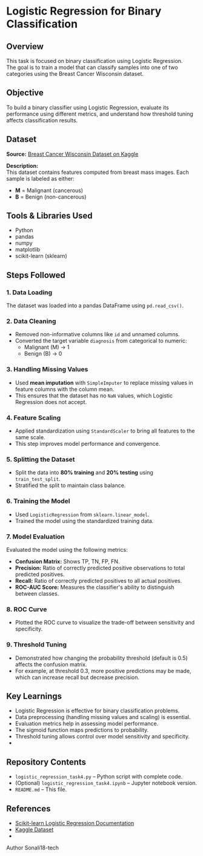 # Logistic Regression for Binary Classification

## Overview
This task is focused on binary classification using Logistic Regression.  
The goal is to train a model that can classify samples into one of two categories using the Breast Cancer Wisconsin dataset.

## Objective
To build a binary classifier using Logistic Regression, evaluate its performance using different metrics, and understand how threshold tuning affects classification results.

## Dataset
**Source:** [Breast Cancer Wisconsin Dataset on Kaggle](https://www.kaggle.com/datasets/uciml/breast-cancer-wisconsin-data)

**Description:**  
This dataset contains features computed from breast mass images. Each sample is labeled as either:
- **M** = Malignant (cancerous)
- **B** = Benign (non-cancerous)

## Tools & Libraries Used
- Python
- pandas
- numpy
- matplotlib
- scikit-learn (sklearn)

## Steps Followed

### 1. Data Loading
The dataset was loaded into a pandas DataFrame using `pd.read_csv()`.

### 2. Data Cleaning
- Removed non-informative columns like `id` and unnamed columns.
- Converted the target variable `diagnosis` from categorical to numeric:
  - Malignant (M) → 1
  - Benign (B) → 0

### 3. Handling Missing Values
- Used **mean imputation** with `SimpleImputer` to replace missing values in feature columns with the column mean.
- This ensures that the dataset has no `NaN` values, which Logistic Regression does not accept.

### 4. Feature Scaling
- Applied standardization using `StandardScaler` to bring all features to the same scale.
- This step improves model performance and convergence.

### 5. Splitting the Dataset
- Split the data into **80% training** and **20% testing** using `train_test_split`.
- Stratified the split to maintain class balance.

### 6. Training the Model
- Used `LogisticRegression` from `sklearn.linear_model`.
- Trained the model using the standardized training data.

### 7. Model Evaluation
Evaluated the model using the following metrics:
- **Confusion Matrix:** Shows TP, TN, FP, FN.
- **Precision:** Ratio of correctly predicted positive observations to total predicted positives.
- **Recall:** Ratio of correctly predicted positives to all actual positives.
- **ROC-AUC Score:** Measures the classifier's ability to distinguish between classes.

### 8. ROC Curve
- Plotted the ROC curve to visualize the trade-off between sensitivity and specificity.

### 9. Threshold Tuning
- Demonstrated how changing the probability threshold (default is 0.5) affects the confusion matrix.
- For example, at threshold 0.3, more positive predictions may be made, which can increase recall but decrease precision.

## Key Learnings
- Logistic Regression is effective for binary classification problems.
- Data preprocessing (handling missing values and scaling) is essential.
- Evaluation metrics help in assessing model performance.
- The sigmoid function maps predictions to probability.
- Threshold tuning allows control over model sensitivity and specificity.
- 
## Repository Contents
- `logistic_regression_task4.py` – Python script with complete code.
- (Optional) `logistic_regression_task4.ipynb` – Jupyter notebook version.
- `README.md` – This file.

## References
- [Scikit-learn Logistic Regression Documentation](https://scikit-learn.org/stable/modules/linear_model.html#logistic-regression)
- [Kaggle Dataset](https://www.kaggle.com/datasets/uciml/breast-cancer-wisconsin-data)
- 


Author
Sonali18-tech


